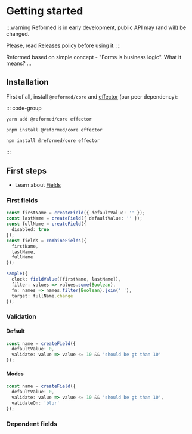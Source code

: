 # Getting started

:::warning
Reformed is in early development, public API may (and will) be changed.

Please, read [Releases policy](/statements/releases-policy) before using it.
:::

Reformed based on simple concept - "Forms is business logic".
What it means? ...

## Installation

First of all, install `@reformed/core` and [effector](https://effector.dev/) (our peer dependency):

::: code-group

```sh [yarn]
yarn add @reformed/core effector
```

```sh [pnpm]
pnpm install @reformed/core effector
```

```sh [npm]
npm install @reformed/core effector
```

:::

## First steps

- Learn about [Fields](/tutorial/intro/fields.md)

### First fields

```ts
const firstName = createField({ defaultValue: '' });
const lastName = createField({ defaultValue: '' });
const fullName = createField({
  disabled: true
});
const fields = combineFields({
  firstName,
  lastName,
  fullName
});

sample({
  clock: fieldValue([firstName, lastName]),
  filter: values => values.some(Boolean),
  fn: names => names.filter(Boolean).join(' '),
  target: fullName.change
});
```

### Validation

#### Default

```ts
const name = createField({
  defaultValue: 0,
  validate: value => value <= 10 && 'should be gt than 10'
});
```

#### Modes

```ts
const name = createField({
  defaultValue: 0,
  validate: value => value <= 10 && 'should be gt than 10',
  validateOn: 'blur'
});
```

### Dependent fields

```ts

```
